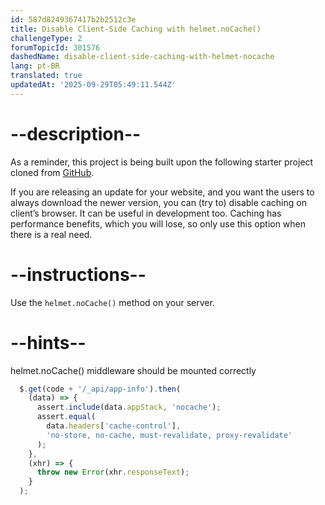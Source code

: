 ```yaml
---
id: 587d8249367417b2b2512c3e
title: Disable Client-Side Caching with helmet.noCache()
challengeType: 2
forumTopicId: 301576
dashedName: disable-client-side-caching-with-helmet-nocache
lang: pt-BR
translated: true
updatedAt: '2025-09-29T05:49:11.544Z'
---
```


# --description--

As a reminder, this project is being built upon the following starter project cloned from <a href="https://github.com/freeCodeCamp/boilerplate-infosec/" target="_blank" rel="noopener noreferrer nofollow">GitHub</a>.

If you are releasing an update for your website, and you want the users to always download the newer version, you can (try to) disable caching on client’s browser. It can be useful in development too. Caching has performance benefits, which you will lose, so only use this option when there is a real need.

# --instructions--

Use the `helmet.noCache()` method on your server.

# --hints--

helmet.noCache() middleware should be mounted correctly

```js
  $.get(code + '/_api/app-info').then(
    (data) => {
      assert.include(data.appStack, 'nocache');
      assert.equal(
        data.headers['cache-control'],
        'no-store, no-cache, must-revalidate, proxy-revalidate'
      );
    },
    (xhr) => {
      throw new Error(xhr.responseText);
    }
  );
```

